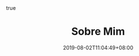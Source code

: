 ---
title: "Sobre Mim"
date: 2019-08-02T11:04:49+08:00
draft: false

lightgallery: true

math:
  enable: true
---